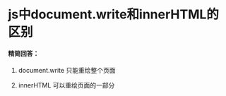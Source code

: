 # js中document.write和innerHTML的区别

#### 精简回答：

1. document.write 只能重绘整个页面
   
2. innerHTML 可以重绘页面的一部分
   
